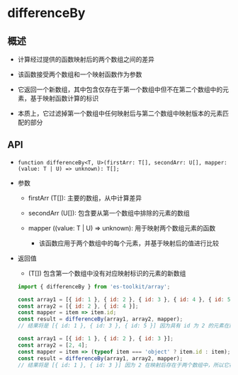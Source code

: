# differenceBy

## 概述

+ 计算经过提供的函数映射后的两个数组之间的差异

+ 该函数接受两个数组和一个映射函数作为参数
+ 它返回一个新数组，其中包含仅存在于第一个数组中但不在第二个数组中的元素，基于映射函数计算的标识

+ 本质上，它过滤掉第一个数组中任何映射后与第二个数组中映射版本的元素匹配的部分

## API

+ `function differenceBy<T, U>(firstArr: T[], secondArr: U[], mapper: (value: T | U) => unknown): T[];`

+ 参数

  + firstArr (T[]): 主要的数组，从中计算差异
  + secondArr (U[]): 包含要从第一个数组中排除的元素的数组
  + mapper ((value: T | U) => unknown): 用于映射两个数组元素的函数

    + 该函数应用于两个数组中的每个元素，并基于映射后的值进行比较

+ 返回值

  + (T[]) 包含第一个数组中没有对应映射标识的元素的新数组

  ```js
  import { differenceBy } from 'es-toolkit/array';

  const array1 = [{ id: 1 }, { id: 2 }, { id: 3 }, { id: 4 }, { id: 5 }];
  const array2 = [{ id: 2 }, { id: 4 }];
  const mapper = item => item.id;
  const result = differenceBy(array1, array2, mapper);
  // 结果将是 [{ id: 1 }, { id: 3 }, { id: 5 }] 因为具有 id 为 2 的元素在两个数组中都存在，所以它们被排除在结果之外。

  const array1 = [{ id: 1 }, { id: 2 }, { id: 3 }];
  const array2 = [2, 4];
  const mapper = item => (typeof item === 'object' ? item.id : item);
  const result = differenceBy(array1, array2, mapper);
  // 结果将是 [{ id: 1 }, { id: 3 }] 因为 2 在映射后存在于两个数组中，所以它被排除在结果之外。
  ```
